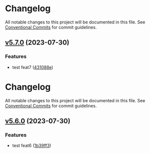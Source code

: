 # Changelog

All notable changes to this project will be documented in this file.
See [Conventional Commits](https://conventionalcommits.org) for commit guidelines.

## [v5.7.0](https://github.com/christophehurpeau/pob-monorepo-test-repository/compare/v5.6.0...v5.7.0) (2023-07-30)


### Features

* test feat7 ([431088e](https://github.com/christophehurpeau/pob-monorepo-test-repository/commit/431088e67aa30003c44231600262f5c5c5a5bfa2))


# Changelog

All notable changes to this project will be documented in this file.
See [Conventional Commits](https://conventionalcommits.org) for commit guidelines.

## [v5.6.0](https://github.com/christophehurpeau/pob-monorepo-test-repository/compare/v5.5.0...v5.6.0) (2023-07-30)


### Features

* test feat6 ([1b39ff3](https://github.com/christophehurpeau/pob-monorepo-test-repository/commit/1b39ff36315faa34b84c53ef62b1628f9e59c993))


